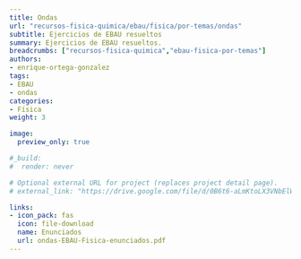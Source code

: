 ```yaml
---
title: Ondas
url: "recursos-fisica-quimica/ebau/fisica/por-temas/ondas"
subtitle: Ejercicios de EBAU resueltos
summary: Ejercicios de EBAU resueltos.
breadcrumbs: ["recursos-fisica-quimica","ebau-fisica-por-temas"]
authors:
- enrique-ortega-gonzalez
tags:
- EBAU
- ondas
categories:
- Física
weight: 3

image:
  preview_only: true

#_build:
#  render: never

# Optional external URL for project (replaces project detail page).
# external_link: "https://drive.google.com/file/d/0B6t6-aLmKtoLX3VNbElWUHhHdGM/view"

links:
- icon_pack: fas
  icon: file-download
  name: Enunciados
  url: ondas-EBAU-Fisica-enunciados.pdf
---
```


<!-- <iframe src="https://drive.google.com/file/d/0B6t6-aLmKtoLX3VNbElWUHhHdGM/preview" style="width: 100vw; height: 500px; position: relative; left: 50%; right: 50%; margin-left: -50vw; margin-right: -50vw;" frameborder="0"></iframe> -->

<div id="adobe-dc-view" style="width: 100vw; position: relative; left: 50%; right: 50%; margin-left: -50vw; margin-right: -50vw;"></div>
<script src="https://documentcloud.adobe.com/view-sdk/viewer.js"></script>
<script type="text/javascript">
	document.addEventListener("adobe_dc_view_sdk.ready", function(){ 
		var adobeDCView = new AdobeDC.View({clientId: "5b6be996ab824b0e8113830d11740fa3", divId: "adobe-dc-view"});
		adobeDCView.previewFile({
			content:{location: {url: "https://fisiquimicamente.com/recursos-fisica-quimica/ebau/fisica/por-temas/ondas/ondas-EBAU-Fisica.pdf"}},
			metaData:{fileName: "ondas-EBAU-Fisica.pdf"}
		}, {embedMode: "IN_LINE"});
	});
</script>